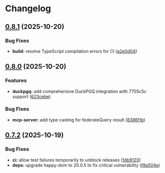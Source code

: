 # Changelog

## [0.8.1](https://github.com/theseedship/duckdb_mcp_node/compare/v0.8.0...v0.8.1) (2025-10-20)


### Bug Fixes

* **build:** resolve TypeScript compilation errors for CI ([a2e0d04](https://github.com/theseedship/duckdb_mcp_node/commit/a2e0d04a1b6d6125426a9a017d0881f72e1dcbe1))

## [0.8.0](https://github.com/theseedship/duckdb_mcp_node/compare/v0.7.2...v0.8.0) (2025-10-20)


### Features

* **duckpgq:** add comprehensive DuckPGQ integration with 7705c5c support ([623cebe](https://github.com/theseedship/duckdb_mcp_node/commit/623cebea62c64eb6aba4a31a1f49c8fb9d5deac1))


### Bug Fixes

* **mcp-server:** add type casting for federateQuery result ([8386f1b](https://github.com/theseedship/duckdb_mcp_node/commit/8386f1b671af7d2510f751ad4bf92d2226733608))

## [0.7.2](https://github.com/theseedship/duckdb_mcp_node/compare/v0.7.1...v0.7.2) (2025-10-19)


### Bug Fixes

* **ci:** allow test failures temporarily to unblock releases ([1db9120](https://github.com/theseedship/duckdb_mcp_node/commit/1db9120d3d376aba2eaa6cc962bf827b66016f81))
* **deps:** upgrade happy-dom to 20.0.5 to fix critical vulnerability ([f9a504e](https://github.com/theseedship/duckdb_mcp_node/commit/f9a504e590da96bb64a6f784f6201d71ee6d01b6))
